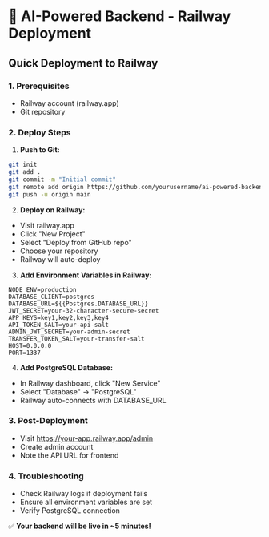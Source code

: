 # 🚀 AI-Powered Backend - Railway Deployment

## Quick Deployment to Railway

### 1. Prerequisites
- Railway account (railway.app)
- Git repository

### 2. Deploy Steps

1. **Push to Git:**
```bash
git init
git add .
git commit -m "Initial commit"
git remote add origin https://github.com/yourusername/ai-powered-backend
git push -u origin main
```

2. **Deploy on Railway:**
- Visit railway.app
- Click "New Project"
- Select "Deploy from GitHub repo"
- Choose your repository
- Railway will auto-deploy

3. **Add Environment Variables in Railway:**
```
NODE_ENV=production
DATABASE_CLIENT=postgres
DATABASE_URL=${{Postgres.DATABASE_URL}}
JWT_SECRET=your-32-character-secure-secret
APP_KEYS=key1,key2,key3,key4
API_TOKEN_SALT=your-api-salt
ADMIN_JWT_SECRET=your-admin-secret
TRANSFER_TOKEN_SALT=your-transfer-salt
HOST=0.0.0.0
PORT=1337
```

4. **Add PostgreSQL Database:**
- In Railway dashboard, click "New Service"
- Select "Database" → "PostgreSQL"
- Railway auto-connects with DATABASE_URL

### 3. Post-Deployment
- Visit https://your-app.railway.app/admin
- Create admin account
- Note the API URL for frontend

### 4. Troubleshooting
- Check Railway logs if deployment fails
- Ensure all environment variables are set
- Verify PostgreSQL connection

✅ **Your backend will be live in ~5 minutes!**
